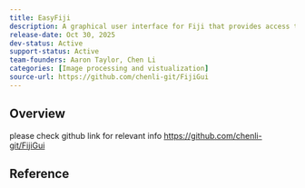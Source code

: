 ```yaml
---
title: EasyFiji
description: A graphical user interface for Fiji that provides access to a curated suite of fluorescence image visualization and processing tools commonly needed by life scientists.
release-date: Oct 30, 2025
dev-status: Active
support-status: Active
team-founders: Aaron Taylor, Chen Li
categories: [Image processing and vistualization]
source-url: https://github.com/chenli-git/FijiGui
---
```


## Overview
please check github link for relevant info
https://github.com/chenli-git/FijiGui

## Reference

